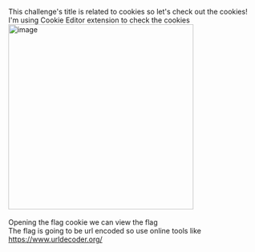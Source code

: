 This challenge's title is related to cookies so let's check out the cookies!
<br>I'm using Cookie Editor extension to check the cookies
<br><img width="369" alt="image" src="https://user-images.githubusercontent.com/79892065/158319173-1a0e5e9c-742a-4d68-b05d-04940fd157a1.png"><br>
<br>Opening the flag cookie we can view the flag
<br>The flag is going to be url encoded so use online tools like https://www.urldecoder.org/
